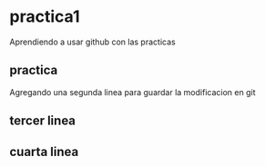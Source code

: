 # practica1
Aprendiendo a usar github con las practicas

## practica 
Agregando una segunda linea para guardar la modificacion en git

## tercer linea
## cuarta linea 
